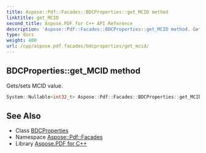 ```yaml
---
title: Aspose::Pdf::Facades::BDCProperties::get_MCID method
linktitle: get_MCID
second_title: Aspose.PDF for C++ API Reference
description: 'Aspose::Pdf::Facades::BDCProperties::get_MCID method. Gets/sets MCID value in C++.'
type: docs
weight: 400
url: /cpp/aspose.pdf.facades/bdcproperties/get_mcid/
---
```

## BDCProperties::get_MCID method


Gets/sets MCID value.

```cpp
System::Nullable<int32_t> Aspose::Pdf::Facades::BDCProperties::get_MCID()
```

## See Also

* Class [BDCProperties](../)
* Namespace [Aspose::Pdf::Facades](../../)
* Library [Aspose.PDF for C++](../../../)
